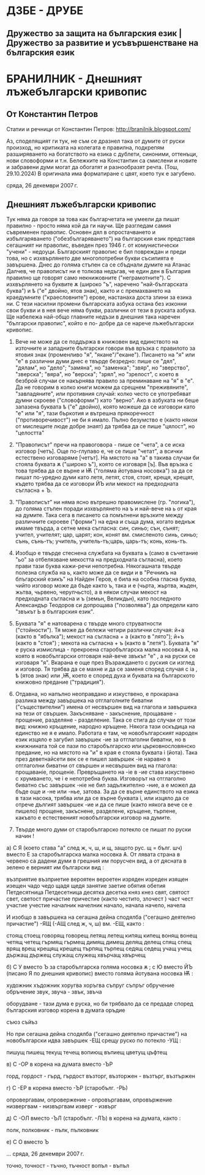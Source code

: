 # ДЗБЕ - ДРУБЕ
## Дружество за защита на българския език | Дружество за развитие и усъвършенстване на българския език 
# БРАНИЛНИК - Днешният лъжебългарски кривопис
## От Константин Петров

Статии и речници от Константин Петров: http://branilnik.blogspot.com/

Аз, споделящият ги тук, не съм се дразнел така от думите от руски произход, но критиката на колегата е правилна, подкрепям разширяването на богатството на езика с дублети, синоними, оттенъци, нови словоформи и т.н.
Бележките на Константин са смислени и новите и забравени думи могат да обогатят и разнообразят речта. (Тош, 29.10.2024)
В оригинала има форматиране с цвят, което тук е загубено.

сряда, 26 декември 2007 г.

## Днешният лъжебългарски кривопис

Тук няма да говоря за това как българчетата не умеели да пишат правилно - просто няма кой да ги научи. Ще разгледам самия съвременен правопис. Основен дял в опростачването и избългаряването ("обезбългаряването") на българския език представя сегашният ни правопис, въведен през 1946 г. от комунистически "учени" - недоуци. Българският правопис е бил повреждан и преди това, но с изхвърлянето две многопотребни букви съсипията е завършена. Днес до голяма стъпен са се сбъднали думите на Атанас Далчев, че правописът ни е толкова недъгав, че един ден в България правилно ще говорят само некнижовните ("неграмотните"). С изхвърлянето на буквите ѫ (широко "ъ", наречено "най-българската буква") и ѣ ("е" двойно, ятов знак), както и с премахването на краедумните ("краесловните") ерове, настанаха доста злини за езика ни. С тези насилни промени българската азбука остана без изконни свои букви и в нея вече няма букви, различни от тези в руската азбука. Ще набележа най-общо главните недъзи в днешния така наречен "български правопис", който е по- добре да се нарече лъжебългарски кривопис.

1. Вече не може да се поддържа в книжовен вид единството на източните и западните български говори във връзка с правилото за ятовия знак (променливо "я", "якане"/"екане"). Писането на "я" или "е" в различни думи днес е твърде безредно: пише се "дял", "дялам", но "дело"; "замяна", но "заменка"; "звяр", но "зверство", "зверска"; "вяра", но "верска"; "зрял", но "зрелост", с което в безброй случаи се накърнява правило за преминаване на "я" в "е". Да не говорим в колко книги можем да срещнем "преживяните", "завладяните", или противния случай: колко често се употребяват думни скроеве ("словоформи") като "верно". Ако в азбуката ни беше запазена буквата ѣ ("е" двойно), която можеше да се изговори като "е" или "я", тази бъркотия и вътрешна прякоречност ("противоречивост") не би я имало. Пълно безумство е (както някои от мислещите люде добре знаят) да трябва да се пише "цялост", но "целостта"

2. "Правописът" пречи на правоговора - пише се "чета", а се иска изговор [четъ]. Още по-глупаво е, че се пише "четат", а всички естествено изговаряме [четът]. На мястото на "а" в такива случаи би стояла буквата ѫ ("широко ъ"), която се изговаря [ъ]. Във връзка с това трябва да се върне и Ѭ ("голяма йотувана носовка") за да се пишат по-уредно думи като летя, летят, стоя, стоят, крещя, крещят, където трябва да се изговори ЙЪ или мекост на предходната съгласна + Ъ.

3. "Правописът" ни няма ясно вътрешно правомислене (гр. "логика"), до голяма стъпен поради изхвърлянето на ъ и най-вече на ь от края на думите. Така сега в писането са помътнени връзките между различните скроеве ("форми") на една и съща дума, когато веднъж имаме твърда, а сетне мека съгласна: син, синьо; сън, сънят; учител, учителят; цар, царят; кон, конят вм. смисленото синь, синьо; сънь, сънь-тъ; учитель, учитель-тъ;царь, царь-тъ; конь, конь-тъ.

4. Изобщо е твърде стеснена службата на буквата ь (само в съчетание "ьо" за отбелязване мекостта на предходната съгласна), което прави тази буква кажи-речи непотребна. Някогашната твърде полезна служба на ь, както може да се види и в "Речникъ на блъгарский езикъ" на Найден Геров, е била на особна гласна буква, чийто изговор може да бъде както ъ, така и е (чьрта, жьртва, жьден, жьтва, чьрвено, черупчьсто), а в някои случаи мекост на предходната съгласна и ъ (земьн, Великдьн), като последното Александър Теодоров си допрощава ("позволява") да определи като "звъкът Ь в българския език".

5. Буквата "я" е натоварена с твърде много струватности ("стойности"). Тя може да бележи четири различни случая: й+а (както в "ябълка"); мекост на съгласна + а (както в "лято"); й+ъ (както в "стоя") ; мекота на съгласна + ъ (както в "летя"). Буквата "я" е руска измислица - прекроена старобългарска малка носовка Ѧ, на която в новобългарски отговаря най-вече звъкът "е" , а на руски се изговаря "я". Вкарана е още през Възраждането с руския си изглед и изговор. Тя трябва да се махне и да се заменя според случая с ia , ѣ (ятов знак) или ,Ѭ, което е според духа и буквата на българското книжовно предание ("традиция").

6. Отдавна, но напълно неоправдано и изкуствено, е прокарана разлика между завършека на отглаголните биватни ("съществителни") имена от несвършен вид на глагола и завършека на тези от свършен. Закъсняване - закъснение, прощаване - прощение, разделяне - разделение. Така се стига до случаи от този вид: книжно кръщение, народно кръщене. Някога тази оскъдица на единство не я е имало. Работата е там, че новобългарският народен език изцяло е загубил завършек -ие за отглаголни биватни, но в книжнината той се пази по старобългарско или църковнословянско предание, но на мястото на "и" в края е стояла буквата i (йота). Така през деветнайсети век се е пишел завършек -iе наравно в отглаголни биватни от свършен и несвършен вид на глагола: прощаванie, прощенie. Превръщането на -ie в -ие става изкуствено с хрумването, че i e непотребна буква. Изговорът на отглаголно биватно със завършек -нie не бил задължително -ние, а е можел да бъде още и -не или -нье, затова. За да се върне единството на езика в тази насока, трябва или да се върне буквата i, или изцяло да се отрече дългият завършек -ие и да се пише (както някога вече се е пишело) прощене, закъснене, разделене, кръщене, търпене, какъвто е естественият новобългарски изговор на думите.

7. Твърде много думи от старобългарско потекло се пишат по руски начин !

а) С Я (което става "а" след ж, ч, ш, и щ, защото рус. щ = бълг. шч) вместо Е за старобългарска малка носовка Ѧ. От лявата страна в червено са дадени думи в грешния им порусчен вид, а от дясната в зелено е верният им български вид :

възприятие възприетие
вероятен вероетен
изряден изреден
изящен изещен
чадо чедо
щадя щедя
занятие заетие
обятия обетия
Петдесятница Петдесетница
десятка десетка
княз кнез
свят, святост свет, светост
причастие причестие (както честито, злочест )
част чест
участие учестие
началник начелник
начало, начала начело, начела

И изобщо в завършека на сегашна дейна сподялба ("сегашно деятелно причастие") -ЯЩ (-АЩ след ж, ч, ш) вм. -ЕЩ, както :

стоящ стоещ
говорящ говорещ
летящ летещ
кипящ кипещ
вонящ вонещ
четящ четещ
гърмящ гърмещ
димящ димещ
делящ делещ
спящ спещ
врящ врещ
крещящ крещещ
търпящ търпещ
седящ седещ
учащ учещ
държащ държещ
служащ служещ
хвърчащ хвърчещ

б) С У вместо Ъ за старобългарска голяма носовка ѫ ; с Ю вместо ЙЪ (писано Я по днешния кривопис) вместо голяма йотувана носовка Ѭ :

художник хъдожник
хоругва хоръгва
съпруг съпръг
обручение обръчение
звук, звуча - звък, звъча

оборудване - тази дума е руска, но би трябвало да се предаде според българския изговор корена в думата оръдие

съюз съйъз

Но при сегашна дейна сподялба ("сегашно деятелно причастие") на новобългарски идва завършек
-ЕЩ срещу руско по потекло -УЩ :

пишущ пишещ
текущ течещ
вопиющ въпиещ
цветущ цъфтещ


в) С -ОР в корена на думата вместо -ЪР

горд, гордост - гърд, гърдост
възторг, възторжен - възтърг, възтържен


г) С -ЕР в корена вместо -ЪР (старобълг. -РЬ)

опровергавам, опровержение - опровъргавам, опровържение
низвергвам - низвъргвам
изверг - извърг


д) С -ОЛ вместо -ЪЛ (старобълг. -ЛЪ) в корена на думата, както :

полк, полковник - пълк, пълковник


е) С О вместо Ъ

...
сряда, 26 декември 2007 г.

точно, точност - тъчно, тъчност
вопъл - въпъл



